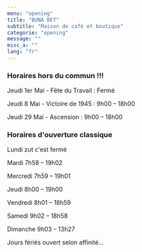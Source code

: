 ```yaml
---
menu: "opening"
title: "BUNA BET"
subtitle: "Maison de café et boutique"
categorie: "opening"
message: ""
misc_a: ""
lang: "fr"
---
```

### Horaires hors du commun !!!

Jeudi 1er Mai - Fête du Travail : Fermé

Jeudi 8 Mai - Victoire de 1945 : 9h00 – 18h00

Jeudi 29 Mai - Ascension : 9h00 – 18h00


### Horaires d'ouverture classique

Lundi zut c'est fermé

Mardi 7h58 – 19h02

Mercredi 7h59 – 19h01

Jeudi 8h00 – 19h00

Vendredi 8h01 – 18h59

Samedi 9h02 – 18h58

Dimanche 9h03 – 13h27

Jours fériés ouvert selon affinité...

